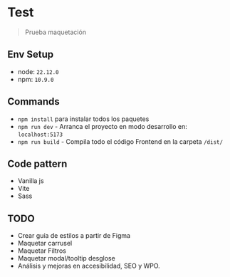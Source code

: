 # Test

> Prueba maquetación

## Env Setup
  - node: `22.12.0`
  - npm: `10.9.0`

## Commands
  - `npm install` para instalar todos los paquetes
  - `npm run dev` - Arranca el proyecto en modo desarrollo en: `localhost:5173` 
  - `npm run build` - Compila todo el código Frontend en la carpeta `/dist/`

## Code pattern
  - Vanilla js
  - Vite
  - Sass

## TODO
  - Crear guía de estilos a partir de Figma
  - Maquetar carrusel
  - Maquetar Filtros
  - Maquetar modal/tooltip desglose
  - Análisis y mejoras en accesibilidad, SEO y WPO.
